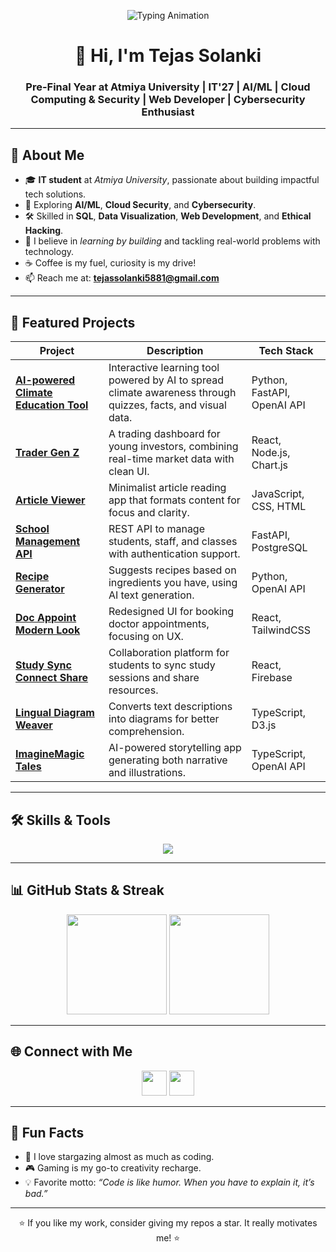 <p align="center">
  <img src="https://readme-typing-svg.demolab.com?font=Fira+Code&size=26&pause=1000&center=true&vCenter=true&width=600&lines=Hey+There!+I'm+Tejas+Solanki;AI%2FML+%26+Cloud+Security+Enthusiast;Web+Developer+%7C+Cybersecurity+Learner;Always+Learning+%F0%9F%93%9A+Always+Building+%F0%9F%94%A7" alt="Typing Animation" />
</p>

<h1 align="center">👋 Hi, I'm Tejas Solanki</h1>
<h3 align="center">Pre-Final Year at Atmiya University | IT'27 | AI/ML | Cloud Computing & Security | Web Developer | Cybersecurity Enthusiast</h3>

---

## 🌟 About Me
- 🎓 **IT student** at *Atmiya University*, passionate about building impactful tech solutions.  
- 🤖 Exploring **AI/ML**, **Cloud Security**, and **Cybersecurity**.  
- 🛠 Skilled in **SQL**, **Data Visualization**, **Web Development**, and **Ethical Hacking**.  
- 🧠 I believe in *learning by building* and tackling real-world problems with technology.  
- ☕ Coffee is my fuel, curiosity is my drive!  
- 📫 Reach me at: **tejassolanki5881@gmail.com**  

---

## 🚀 Featured Projects

| Project | Description | Tech Stack |
|---------|-------------|------------|
| [**AI-powered Climate Education Tool**](https://github.com/Tejas3545/AI-powered-climate-education-tool) | Interactive learning tool powered by AI to spread climate awareness through quizzes, facts, and visual data. | Python, FastAPI, OpenAI API |
| [**Trader Gen Z**](https://github.com/Tejas3545/trader_gen_z) | A trading dashboard for young investors, combining real-time market data with clean UI. | React, Node.js, Chart.js |
| [**Article Viewer**](https://github.com/Tejas3545/article-viewer) | Minimalist article reading app that formats content for focus and clarity. | JavaScript, CSS, HTML |
| [**School Management API**](https://github.com/Tejas3545/school-management-API) | REST API to manage students, staff, and classes with authentication support. | FastAPI, PostgreSQL |
| [**Recipe Generator**](https://github.com/Tejas3545/recipe-generator) | Suggests recipes based on ingredients you have, using AI text generation. | Python, OpenAI API |
| [**Doc Appoint Modern Look**](https://github.com/Tejas3545/doc-appoint-modern-look) | Redesigned UI for booking doctor appointments, focusing on UX. | React, TailwindCSS |
| [**Study Sync Connect Share**](https://github.com/Tejas3545/study-sync-connect-share) | Collaboration platform for students to sync study sessions and share resources. | React, Firebase |
| [**Lingual Diagram Weaver**](https://github.com/Tejas3545/lingual-diagram-weaver) | Converts text descriptions into diagrams for better comprehension. | TypeScript, D3.js |
| [**ImagineMagic Tales**](https://github.com/Tejas3545/imaginemagic-tales) | AI-powered storytelling app generating both narrative and illustrations. | TypeScript, OpenAI API |

---

## 🛠️ Skills & Tools
<p align="center">
<img src="https://skillicons.dev/icons?i=python,java,javascript,typescript,react,nextjs,nodejs,express,tailwind,html,css,mysql,mongodb,firebase,pytorch,sklearn,git,github,vscode,figma" />
</p>

---

## 📊 GitHub Stats & Streak
<p align="center">
  <img src="https://github-readme-stats.vercel.app/api?username=Tejas3545&show_icons=true&theme=tokyonight" height="160" />
  <img src="https://github-readme-streak-stats.herokuapp.com/?user=Tejas3545&theme=tokyonight" height="160" />
</p>

---

## 🌐 Connect with Me
<p align="center">
<a href="https://linkedin.com/in/tejas-j-solanki2476"><img src="https://skillicons.dev/icons?i=linkedin" height="40" /></a>
<a href="mailto:tejas.solanki5881@gmail.com"><img src="https://skillicons.dev/icons?i=gmail" height="40" /></a>
</p>

---

## 🎯 Fun Facts
- 🌌 I love stargazing almost as much as coding.  
- 🎮 Gaming is my go-to creativity recharge.  
- 💡 Favorite motto: *“Code is like humor. When you have to explain it, it’s bad.”*

---

<p align="center">⭐ If you like my work, consider giving my repos a star. It really motivates me! ⭐</p>
